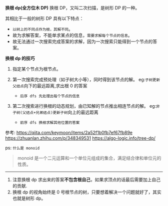 **换根 dp(全方位木 DP)**
换根 DP，又叫二次扫描，是树形 DP 的一种。

其相比于一般的树形 DP 具有以下特点：

- `以树上的不同点作为根，其解不同`。
- 故为求解答案，不能单求某点的信息，`需要求解每个节点的信息`。
- 故无法通过一次搜索完成答案的求解，因为一次搜索只能得到一个节点的答案。

**换根 dp 的技巧**

1. 指定某个节点为根节点。

2. 第一次搜索完成预处理（如子树大小等），同时得到该节点的解。
   eg:`子树更新父结点`向下的最远距离,求出根 0 的答案

   - `后序 dfs 先处理出每个节点的信息`

3. 第二次搜索进行换根的动态规划，由已知解的节点推出相连节点的解。
   eg:`非子树(父结点+兄弟结点)更新子树`向上的最远距离

   - `前序 dfs 换根求解其他位置的答案`

参考:
https://qiita.com/keymoon/items/2a52f1b0fb7ef67fb89e
https://zhuanlan.zhihu.com/p/348349531
https://algo-logic.info/tree-dp/

ps:
`什么是 monoid`

> monoid 是一个二元运算和一个单位元组成的集合，满足结合律和单位元的性质。

---

1. 注意换根 dp 求出来的答案**不包含根自己**，如果求顶点的话最后需要加上自己的贡献.
2. 换根 dp 的视角始终是 0 号根节点的树，只要想着解决一个问题就好了，其实也就是树形 dp。
